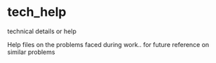 tech_help
=========

technical details or help


Help files on the problems faced during work.. for future reference on similar problems
